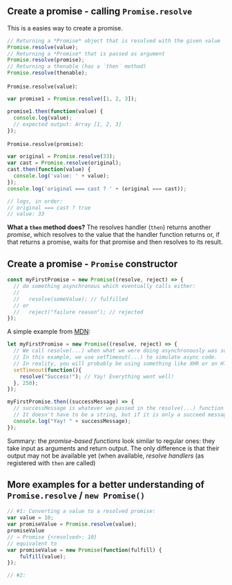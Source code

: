 ## Create a promise - calling `Promise.resolve`
This is a easies way to create a promise.
```javascript
// Returning a *Promise* object that is resolved with the given value
Promise.resolve(value);
// Returning a *Promise* that is passed as argument
Promise.resolve(promise);
// Returning a thenable (has a `then` method)
Promise.resolve(thenable); 
```
`Promise.resolve(value)`:
```javascript
var promise1 = Promise.resolve([1, 2, 3]);

promise1.then(function(value) {
  console.log(value);
  // expected output: Array [1, 2, 3]
});
```
`Promise.resolve(promise)`:
```javascript
var original = Promise.resolve(33);
var cast = Promise.resolve(original);
cast.then(function(value) {
  console.log('value: ' + value);
});
console.log('original === cast ? ' + (original === cast));

// logs, in order:
// original === cast ? true
// value: 33
```
**What a `then` method does?**
The resolves handler (`then`) returns another *promise*, which resolves to the value 
that the handler function returns or, if that returns a promise, waits for that 
promise and then resolves to its result.



## Create a promise - `Promise` constructor 
```javascript
const myFirstPromise = new Promise((resolve, reject) => {
  // do something asynchronous which eventually calls either:
  //
  //   resolve(someValue); // fulfilled
  // or
  //   reject("failure reason"); // rejected
});
```
A simple example from <a href="https://developer.mozilla.org/en-US/docs/Web/JavaScript/Reference/Global_Objects/Promise">MDN</a>:
```javascript
let myFirstPromise = new Promise((resolve, reject) => {
  // We call resolve(...) when what we were doing asynchronously was successful, and reject(...) when it failed.
  // In this example, we use setTimeout(...) to simulate async code. 
  // In reality, you will probably be using something like XHR or an HTML5 API.
  setTimeout(function(){
    resolve("Success!"); // Yay! Everything went well!
  }, 250);
});

myFirstPromise.then((successMessage) => {
  // successMessage is whatever we passed in the resolve(...) function above.
  // It doesn't have to be a string, but if it is only a succeed message, it probably will be.
  console.log("Yay! " + successMessage);
});
```
Summary: the *promise-based functions* look similar to regular ones: they take input
as arguments and return output. The only difference is that their output may not be available yet
(when available, *resolve handlers* (as registered with `then` are called)

## More examples for a better understanding of `Promise.resolve` / `new Promise()`
```javascript
// #1: Converting a value to a resolved promise: 
var value = 10;
var promiseValue = Promise.resolve(value);
promiseValue
// → Promise {<resolved>: 10}
// equivalent to 
var promiseValue = new Promise(function(fulfill) {
    fulfill(value);
});

// #2: 
```